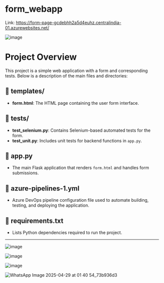# form_webapp

Link: https://form-page-gcdebhh2a5d4euhz.centralindia-01.azurewebsites.net/

![image](https://github.com/user-attachments/assets/8624a0b6-39b9-417c-a573-a469256a3968)

# Project Overview
This project is a simple web application with a form and corresponding tests. Below is a description of the main files and directories:

## 📁 templates/
- **form.html**: The HTML page containing the user form interface.

## 📁 tests/
- **test_selenium.py**: Contains Selenium-based automated tests for the form.
- **test_unit.py**: Includes unit tests for backend functions in `app.py`.

## 📄 app.py
- The main Flask application that renders `form.html` and handles form submissions.

## 📄 azure-pipelines-1.yml
- Azure DevOps pipeline configuration file used to automate building, testing, and deploying the application.

## 📄 requirements.txt
- Lists Python dependencies required to run the project.



---

![image](https://github.com/user-attachments/assets/b03ba0b1-6177-42ca-85e6-9f13fd5d90e3)

![image](https://github.com/user-attachments/assets/0e5cea07-edcc-4359-9ca2-4df9809d187e)

![image](https://github.com/user-attachments/assets/4a9f187f-3a47-4d19-a224-da302518fe04)

![WhatsApp Image 2025-04-29 at 01 40 54_73b936d3](https://github.com/user-attachments/assets/35a69657-9cc6-4e3e-a2a4-608c08ea977f)

